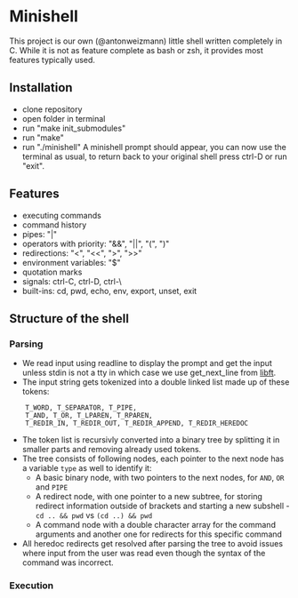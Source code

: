 # Minishell
This project is our own (@antonweizmann) little shell written completely in C.
While it is not as feature complete as bash or zsh, it provides most features typically used.

## Installation
- clone repository
- open folder in terminal
- run "make init_submodules"
- run "make"
- run "./minishell"
A minishell prompt should appear, you can now use the terminal as usual,
to return back to your original shell press ctrl-D or run "exit".

## Features
- executing commands
- command history
- pipes: "|"
- operators with priority: "&&", "||", "(", ")"
- redirections: "<", "<<", ">", ">>"
- environment variables: "$"
- quotation marks
- signals: ctrl-C, ctrl-D, ctrl-\
- built-ins: cd, pwd, echo, env, export, unset, exit

## Structure of the shell
### Parsing
- We read input using readline to display the prompt and get the input unless stdin is not a tty in which case we use get_next_line from [libft](https://github.com/myryk31415/libft).
- The input string gets tokenized into a double linked list made up of these tokens:
```
	T_WORD, T_SEPARATOR, T_PIPE,
	T_AND, T_OR, T_LPAREN, T_RPAREN,
	T_REDIR_IN, T_REDIR_OUT, T_REDIR_APPEND, T_REDIR_HEREDOC
```
- The token list is recursivly converted into a binary tree by splitting it in smaller parts and removing already used tokens.
- The tree consists of following nodes, each pointer to the next node has a variable `type` as well to identify it:
  - A basic binary node, with two pointers to the next nodes, for `AND`, `OR` and `PIPE`
  - A redirect node, with one pointer to a new subtree, for storing redirect information outside of brackets and starting a new subshell - `cd .. && pwd` vs  `(cd ..) && pwd`
  - A command node with a double character array for the command arguments and another one for redirects for this specific command
- All heredoc redirects get resolved after parsing the tree to avoid issues where input from the user was read even though the syntax of the command was incorrect.
### Execution
